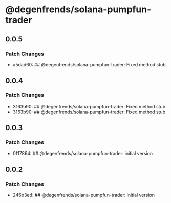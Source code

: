 # @degenfrends/solana-pumpfun-trader

## 0.0.5

### Patch Changes

-   a5dad60: ## @degenfrends/solana-pumpfun-trader: Fixed method stub

## 0.0.4

### Patch Changes

-   3163b90: ## @degenfrends/solana-pumpfun-trader: Fixed method stub
-   3163b90: ## @degenfrends/solana-pumpfun-trader: Fixed method stub

## 0.0.3

### Patch Changes

-   0f17864: ## @degenfrends/solana-pumpfun-trader: initial version

## 0.0.2

### Patch Changes

-   246b3ed: ## @degenfrends/solana-pumpfun-trader: initial version
